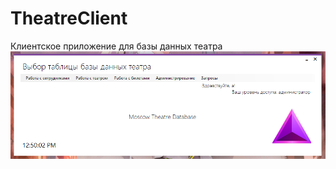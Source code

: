 # TheatreClient
Клиентское приложение для базы данных театра
![Image alt](https://github.com/windowsdelete/pics/raw/main/5.png)
